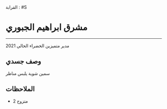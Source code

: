 القرابة : #S 

# مشرق  ابراهيم الجبوري  
---
مدير متميزين الخضراء الحالي 2021 

## وصف جسدي 
سمين شوية يلبس مناظر 

## الملاحظات
- متزوج 2 
